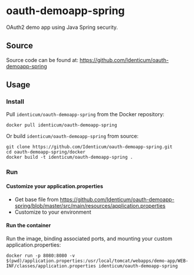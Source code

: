 # oauth-demoapp-spring
OAuth2 demo app using Java Spring security.

## Source
Source code can be found at: https://github.com/Identicum/oauth-demoapp-spring

## Usage

### Install

Pull `identicum/oauth-demoapp-spring` from the Docker repository:

    docker pull identicum/oauth-demoapp-spring


Or build `identicum/oauth-demoapp-spring` from source:

    git clone https://github.com/Identicum/oauth-demoapp-spring.git
    cd oauth-demoapp-spring/docker
    docker build -t identicum/oauth-demoapp-spring .

### Run

#### Customize your application.properties
* Get base file from https://github.com/Identicum/oauth-demoapp-spring/blob/master/src/main/resources/application.properties
* Customize to your environment

#### Run the container
Run the image, binding associated ports, and mounting your custom application.properties:

    docker run -p 8080:8080 -v $(pwd)/application.properties:/usr/local/tomcat/webapps/demo-app/WEB-INF/classes/application.properties identicum/oauth-demoapp-spring

